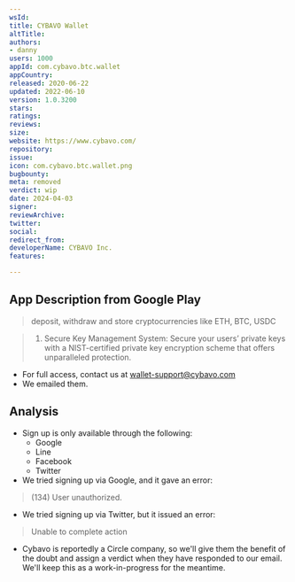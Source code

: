 ```yaml
---
wsId: 
title: CYBAVO Wallet
altTitle: 
authors:
- danny
users: 1000
appId: com.cybavo.btc.wallet
appCountry: 
released: 2020-06-22
updated: 2022-06-10
version: 1.0.3200
stars: 
ratings: 
reviews: 
size: 
website: https://www.cybavo.com/
repository: 
issue: 
icon: com.cybavo.btc.wallet.png
bugbounty: 
meta: removed
verdict: wip
date: 2024-04-03
signer: 
reviewArchive: 
twitter: 
social: 
redirect_from: 
developerName: CYBAVO Inc.
features: 

---
```


## App Description from Google Play 

> deposit, withdraw and store cryptocurrencies like ETH, BTC, USDC

> 1. Secure Key Management System: Secure your users’ private keys with a NIST-certified private key encryption scheme that offers unparalleled protection.

- For full access, contact us at wallet-support@cybavo.com
- We emailed them. 

## Analysis 

- Sign up is only available through the following:
  - Google 
  - Line 
  - Facebook 
  - Twitter 
- We tried signing up via Google, and it gave an error: 

> (134) User unauthorized. 

- We tried signing up via Twitter, but it issued an error: 

> Unable to complete action

- Cybavo is reportedly a Circle company, so we'll give them the benefit of the doubt and assign a verdict when they have responded to our email. We'll keep this as a work-in-progress for the meantime.
